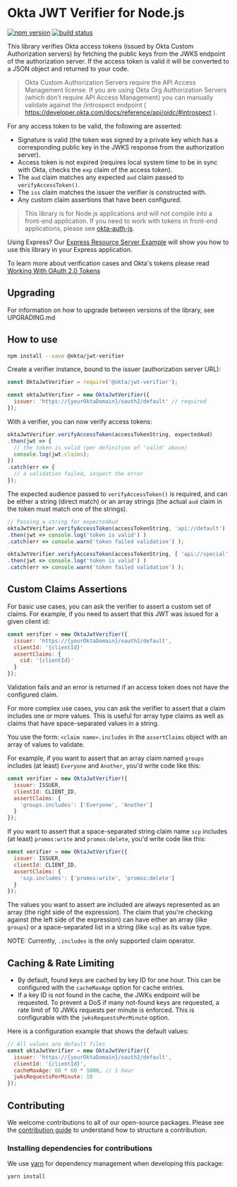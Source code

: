 # Okta JWT Verifier for Node.js

[![npm version](https://img.shields.io/npm/v/@okta/jwt-verifier.svg?style=flat-square)](https://www.npmjs.com/package/@okta/jwt-verifier)
[![build status](https://img.shields.io/travis/okta/okta-oidc-js/master.svg?style=flat-square)](https://travis-ci.org/okta/okta-oidc-js)

This library verifies Okta access tokens (issued by Okta Custom Authorization servers) by fetching the public keys from the JWKS endpoint of the authorization server. If the access token is valid it will be converted to a JSON object and returned to your code. 

> Okta Custom Authorization Servers require the API Access Management license.  If you are using Okta Org Authorization Servers (which don’t require API Access Management) you can manually validate against the /introspect endpoint ( https://developer.okta.com/docs/reference/api/oidc/#introspect ). 

For any access token to be valid, the following are asserted:
* Signature is valid (the token was signed by a private key which has a corresponding public key in the JWKS response from the authorization server).
* Access token is not expired (requires local system time to be in sync with Okta, checks the `exp` claim of the access token).
* The `aud` claim matches any expected `aud` claim passed to `verifyAccessToken()`.
* The `iss` claim matches the issuer the verifier is constructed with.
* Any custom claim assertions that have been configured.

> This library is for Node.js applications and will not compile into a front-end application.  If you need to work with tokens in front-end applications, please see [okta-auth-js](https://github.com/okta/okta-auth-js).

Using Express?  Our [Express Resource Server Example](https://github.com/okta/samples-nodejs-express-4/tree/master/resource-server) will show you how to use this library in your Express application.

To learn more about verification cases and Okta's tokens please read [Working With OAuth 2.0 Tokens](https://developer.okta.com/authentication-guide/tokens/)

## Upgrading

For information on how to upgrade between versions of the library, see UPGRADING.md

## How to use

```bash
npm install --save @okta/jwt-verifier
```

Create a verifier instance, bound to the issuer (authorization server URL):

```javascript
const OktaJwtVerifier = require('@okta/jwt-verifier');

const oktaJwtVerifier = new OktaJwtVerifier({
  issuer: 'https://{yourOktaDomain}/oauth2/default' // required
});
```

With a verifier, you can now verify access tokens:

```javascript
oktaJwtVerifier.verifyAccessToken(accessTokenString, expectedAud)
.then(jwt => {
  // the token is valid (per definition of 'valid' above)
  console.log(jwt.claims);
})
.catch(err => {
  // a validation failed, inspect the error
});
```

The expected audience passed to `verifyAccessToken()` is required, and can be either a string (direct match) or an array strings (the actual `aud` claim in the token must match one of the strings).

```javascript
// Passing a string for expectedAud
oktaJwtVerifier.verifyAccessToken(accessTokenString, 'api://default')
.then(jwt => console.log('token is valid') )
.catch(err => console.warn('token failed validation') );

oktaJwtVerifier.verifyAccessToken(accessTokenString, [ 'api://special', 'api://default'] )
.then(jwt => console.log('token is valid') )
.catch(err => console.warn('token failed validation') );
```

## Custom Claims Assertions

For basic use cases, you can ask the verifier to assert a custom set of claims. For example, if you need to assert that this JWT was issued for a given client id:

```javascript
const verifier = new OktaJwtVerifier({
  issuer: 'https://{yourOktaDomain}/oauth2/default',
  clientId: '{clientId}'
  assertClaims: {
    cid: '{clientId}'
  }
});
```

Validation fails and an error is returned if an access token does not have the configured claim.

For more complex use cases, you can ask the verifier to assert that a claim includes one or more values. This is useful for array type claims as well as claims that have space-separated values in a string.

You use the form: `<claim name>.includes` in the `assertClaims` object with an array of values to validate.

For example, if you want to assert that an array claim named `groups` includes (at least) `Everyone` and `Another`, you'd write code like this:

```javascript
const verifier = new OktaJwtVerifier({
  issuer: ISSUER,
  clientId: CLIENT_ID,
  assertClaims: {
    'groups.includes': ['Everyone', 'Another']
  }
});
```

If you want to assert that a space-separated string claim name `scp` includes (at least) `promos:write` and `promos:delete`, you'd write code like this:

```javascript
const verifier = new OktaJwtVerifier({
  issuer: ISSUER,
  clientId: CLIENT_ID,
  assertClaims: {
    'scp.includes': ['promos:write', 'promos:delete']
  }
});
```

The values you want to assert are included are always represented as an array (the right side of the expression). The claim that you're checking against (the left side of the expression) can have either an array (like `groups`) or a space-separated list in a string (like `scp`) as its value type.

NOTE: Currently, `.includes` is the only supported claim operator.

## Caching & Rate Limiting

* By default, found keys are cached by key ID for one hour. This can be configured with the `cacheMaxAge` option for cache entries.
* If a key ID is not found in the cache, the JWKs endpoint will be requested. To prevent a DoS if many not-found keys are requested, a rate limit of 10 JWKs requests per minute is enforced. This is configurable with the `jwksRequestsPerMinute` option.

Here is a configuration example that shows the default values:

```javascript
// All values are default files
const oktaJwtVerifier = new OktaJwtVerifier({
  issuer: 'https://{yourOktaDomain}/oauth2/default',
  clientId: '{clientId}',
  cacheMaxAge: 60 * 60 * 1000, // 1 hour
  jwksRequestsPerMinute: 10
});
```

## Contributing
We welcome contributions to all of our open-source packages. Please see the [contribution guide](https://github.com/okta/okta-oidc-js/blob/master/CONTRIBUTING.md) to understand how to structure a contribution.

### Installing dependencies for contributions
We use [yarn](https://yarnpkg.com) for dependency management when developing this package:
```
yarn install
```